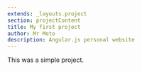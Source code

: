```yaml
---
extends: _layouts.project
section: projectContent
title: My first project
author: Mr Moto
description: Angular.js personal website
---
```


This was a simple project.
